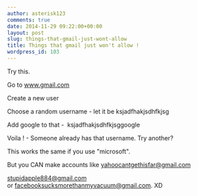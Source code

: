 ```yaml
---
author: asterisk123
comments: true
date: 2014-11-29 09:22:00+00:00
layout: post
slug: things-that-gmail-just-wont-allow
title: Things that gmail just won't allow !
wordpress_id: 103
---
```


Try this.

Go to www.gmail.com

Create a new user

Choose a random username - let it be ksjadfhakjsdhfkjsg

Add google to that -  ksjadfhakjsdhfkjsggoogle

Voila ! - Someone already has that username. Try another?

This works the same if you use "microsoft".

But you CAN make accounts like yahoocantgethisfar@gmail.com

stupidapple884@gmail.com or facebooksucksmorethanmyvacuum@gmail.com. XD
